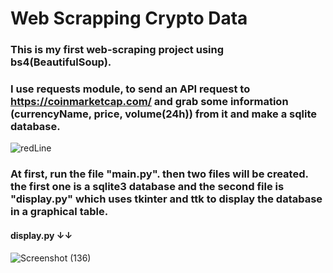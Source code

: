 # Web Scrapping Crypto Data

### This is my first web-scraping project using bs4(BeautifulSoup).
### I use requests module, to send an API request to https://coinmarketcap.com/ and grab some information (currencyName, price, volume(24h)) from it and make a sqlite database.
![redLine](https://github.com/artinmohajeri/Crypto-Data-Scraping-BeautifulSoup-Requests/assets/95845593/1a20efea-3034-4644-82e2-df487fd69900)
### At first, run the file "main.py".  then two files will be created. the first one is a sqlite3 database and the second file is "display.py" which uses tkinter and ttk to display the database in a graphical table.


#### display.py ↓↓
![Screenshot (136)](https://github.com/artinmohajeri/Crypto-Data-Scraping-BeautifulSoup-Requests/assets/95845593/35a1d086-a396-426b-b23f-9c4f015da5f7)
